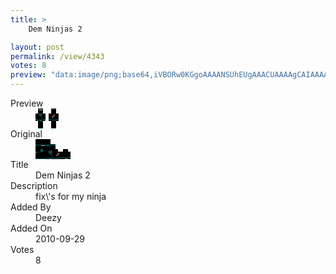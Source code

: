 ```yaml
---
title: >
    Dem Ninjas 2

layout: post
permalink: /view/4343
votes: 8
preview: "data:image/png;base64,iVBORw0KGgoAAAANSUhEUgAAACUAAAAgCAIAAAAaMSbnAAAABnRSTlMA/wD/AP5AXyvrAAABB0lEQVRIie2XURKDIAxEQ8cb7Z1yJ3MmuZL0wyoEAoWO9Ysdx6lDNg8wUetC2OmUcy+ylMY01GNf1AhzT96qeuwh7NdBRGFbAYRtvX5kMY2jB+Ee3k874n+avHu1qJvMDO+zCA+kMVntpENMJAWAoWL0+kQ8kMFIyiS2hOhqQMbnLPn8SzEDAGD279ee408OZpSD5GpIIjJX1tjPxH1O1Eu2vkq9dO9hAyaSw+q8Azn+OE1hprnZDz8hDxjp8hmRRnY+o6NbX1bqpa6eemloUdOvlUljVwftrjaglCRqra/DHnW8WqPTbPZtHb1/RQrTnMKYb3y/WzwNo/k9MaDJm7zJi3r6/9EbG9Na8JGZ7PsAAAAASUVORK5CYII="
---
```

<dl class="side-by-side">
<dt>Preview</dt>
<dd>
    <img class="preview" src="data:image/png;base64,iVBORw0KGgoAAAANSUhEUgAAACUAAAAgCAIAAAAaMSbnAAAABnRSTlMA/wD/AP5AXyvrAAABB0lEQVRIie2XURKDIAxEQ8cb7Z1yJ3MmuZL0wyoEAoWO9Ysdx6lDNg8wUetC2OmUcy+ylMY01GNf1AhzT96qeuwh7NdBRGFbAYRtvX5kMY2jB+Ee3k874n+avHu1qJvMDO+zCA+kMVntpENMJAWAoWL0+kQ8kMFIyiS2hOhqQMbnLPn8SzEDAGD279ee408OZpSD5GpIIjJX1tjPxH1O1Eu2vkq9dO9hAyaSw+q8Azn+OE1hprnZDz8hDxjp8hmRRnY+o6NbX1bqpa6eemloUdOvlUljVwftrjaglCRqra/DHnW8WqPTbPZtHb1/RQrTnMKYb3y/WzwNo/k9MaDJm7zJi3r6/9EbG9Na8JGZ7PsAAAAASUVORK5CYII=">
</dd>
<dt>Original</dt>
<dd>
    <img class="preview" src="data:image/png;base64,iVBORw0KGgoAAAANSUhEUgAAAEAAAAAgCAYAAACinX6EAAAA50lEQVR42u2YYQ6DIAyFuVPv1DvtTrtTF41mDBmKFFrJI2nwhzZ9n4UWQghBOpv7AQAAAAAAAAAAAABmZjyYxdSekAHyfgkRrXP8fHj3K+pRS0QnlWPhdRAmAJATfB0CNkEAAADPAI5lyxqIOlAA0Aaw9Ak5AwCPAHgTxW21/OebvwAy/rjgi2nMJqsnvgCh5I8zopXES1sGNHaHV8SnEJY4FMWLbR9QWTlW8bvRDAAqllIsfnSjJdYQUvE8HYATCLk/z9MBuFFZeDoATg9bvgUMuHO0DfBcQOcM6Blg5xPkfjGbzjUAPpzrqZ0ZrV07AAAAAElFTkSuQmCC">
</dd>
<dt>Title</dt>
<dd>Dem Ninjas 2</dd>
<dt>Description</dt>
<dd>fix\'s for my ninja</dd>
<dt>Added By</dt>
<dd>Deezy</dd>
<dt>Added On</dt>
<dd>2010-09-29</dd>
<dt>Votes</dt>
<dd>8</dd>
</dl>
